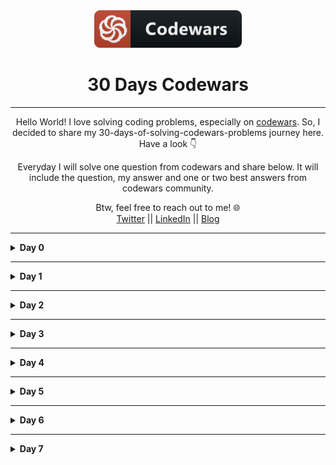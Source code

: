 <div align="center">
  <img height="60" src="./assets/codewars_button_icon.png">
  <h1>30 Days Codewars</h1>

---

<span>Hello World! I love solving coding problems, especially on <a href="https://www.codewars.com/">codewars</a>. So, I decided to share my 30-days-of-solving-codewars-problems journey here. Have a look 👇</span>

<span>Everyday I will solve one question from codewars and share below. It will include the question, my answer and one or two best answers from codewars community.</span>

Btw, feel free to reach out to me! 🌐 <br />
<a href="https://twitter.com/Bobokhon7">Twitter</a> || <a href="https://www.linkedin.com/in/bobokhon/">LinkedIn</a> || <a href="https://dev.to/bobokhon7">Blog</a>

</div>

---

<details><summary><b>Day 0</b></summary>

#### Q: Super Duper Easy

> 8 kyu

###### Description:

> Make a function that returns the value multiplied by 50 and increased by 6.If the value entered is a string it should return "Error"

```javascript
function problem(x) {
  //code here
}
```

<details><summary><b>My Answer</b></summary>

```javascript
function problem(x) {
  if (typeof x === "number") {
    return x * 50 + 6;
  } else {
    return "Error";
  }
}
```

</details>

<details><summary><b>Best Answer</b></summary>

```javascript
function problem(x) {
  return typeof x === "number" ? x * 50 + 6 : "Error";
}
```

</details>

---

#### Q: Friend or Foe?

> 7 kyu

###### Description:

> Make a program that filters a list of strings and returns a list with only your friends name in it.
> If a name has exactly 4 letters in it, you can be sure that it has to be a friend of yours! Otherwise, you can be sure he's not...

Ex: Input = ["Ryan", "Kieran", "Jason", "Yous"], Output = ["Ryan", "Yous"]

i.e.

```javascript
friend[("Ryan", "Kieran", "Mark")]`shouldBe`[("Ryan", "Mark")];
```

```javascript
function friend(friends) {
  //code here
}
```

<details><summary><b>My Answer</b></summary>

```javascript
function friend(friends) {
  let myFriends = [];
  for (i = 0; i < friends.length; i++) {
    friends[i].trim().length === 4 ? myFriends.push(friends[i]) : "it works😅";
  }
  return myFriends;
}
```

</details>

<details><summary><b>Best Answer</b></summary>

```javascript
function friend(friends) {
  return friends.filter((n) => n.length === 4);
}
```

#### Q: A Needle in the Haystack

> 8 kyu

###### Description:

> Can you find the needle in the haystack?

> Write a function findNeedle() that takes an array full of junk but containing one "needle"

> After your function finds the needle it should return a message (as a string) that says:

> "found the needle at position " plus the index it found the needle, so:

> Example(Input --> Output)

```javascript
["hay", "junk", "hay", "hay", "moreJunk", "needle", "randomJunk"] --> "found the needle at position 5"

```

```javascript
function findNeedle(haystack) {
  //code is here
}
```

<details><summary><b>My Answer</b></summary>

```javascript
function findNeedle(haystack) {
  let position = haystack.indexOf("needle");

  return position != -1
    ? `found the needle at position ${position}`
    : `Your function didn't return anything'`;
}
```

</details>

<details><summary><b>Best Answer</b></summary>

```javascript
// Using template literals, simply return the string, with the injected 'indexOf'

function findNeedle(haystack) {
  return `found the needle at position ${haystack.indexOf("needle")}`;
}
```

</details>

</details>

---

#### Q: Correct the mistakes of the character recognition software

> 8 kyu

###### Description:

> Character recognition software is widely used to digitise printed texts. Thus the texts can be edited, searched and stored on a computer.

When documents (especially pretty old ones written with a typewriter), are digitised character recognition softwares often make mistakes.

Your task is correct the errors in the digitised text. You only have to handle the following mistakes:

S is misinterpreted as 5
O is misinterpreted as 0
I is misinterpreted as 1
The test cases contain numbers only by mistake.

```javascript
function correct(string) {
  //code is here
}
```

<details><summary><b>My Answer</b></summary>

```javascript
function correct(string) {
  let newArr = string.split("");
  for (let i = 0; i < newArr.length; i++) {
    if (newArr[i] === "0") {
      newArr[i] = "O";
    } else if (newArr[i] === "5") {
      newArr[i] = "S";
    } else if (newArr[i] === "1") {
      newArr[i] = "I";
    }
  }
  return newArr.join("");
}
```

</details>

<details><summary><b>Best Answer</b></summary>

```javascript
// Using template literals, simply return the string, with the injected 'indexOf'

function correct(string) {
  return string.replaceAll("0", "O").replaceAll("1", "I").replaceAll("5", "S");
}
```

</details>

</details>

---

</details>

</details>

<!-- Day 1 ----------------------------------- -->

<details><summary><b>Day 1</b></summary>

#### Q: Merge two sorted arrays into one

> 8 kyu

###### Description:

> You are given two sorted arrays that both only contain integers. Your task is to find a way to merge them into a single one, sorted in asc order. Complete the function mergeArrays(arr1, arr2), where arr1 and arr2 are the original sorted arrays.

You don't need to worry about validation, since arr1 and arr2 must be arrays with 0 or more Integers. If both arr1 and arr2 are empty, then just return an empty array.

Note: arr1 and arr2 may be sorted in different orders. Also arr1 and arr2 may have same integers. Remove duplicated in the returned result.

Examples (input -> output)

```javascript
* [1, 2, 3, 4, 5], [6, 7, 8, 9, 10] -> [1, 2, 3, 4, 5, 6, 7, 8, 9, 10]

* [1, 3, 5, 7, 9], [10, 8, 6, 4, 2] -> [1, 2, 3, 4, 5, 6, 7, 8, 9, 10]

* [1, 3, 5, 7, 9, 11, 12], [1, 2, 3, 4, 5, 10, 12] -> [1, 2, 3, 4, 5, 7, 9, 10, 11, 12]
```

```javascript
function mergeArrays(arr1, arr2) {
  //code is here
}
```

<details><summary><b>My Answer</b></summary>

```javascript
function mergeArrays(arr1, arr2) {
  let newArr = arr1.concat(arr2).sort((a, b) => a - b);
  return newArr.filter((value, index) => newArr.indexOf(value) === index);
}
```

</details>

<details><summary><b>Best Answer</b></summary>

```javascript
function mergeArrays(arr1, arr2) {
  return Array.from(new Set(arr1.concat(arr2).sort((a, b) => a - b)));
}
```

</details>

</details>

</details>
</details>

---

<!-- day 2 ------------------ -->
<details><summary><b>Day 2</b></summary>

#### Q: Count the smiley faces!

> 6 kyu

###### Description:

> Given an array (arr) as an argument complete the function countSmileys that should return the total number of smiling faces.

Rules for a smiling face:

Each smiley face must contain a valid pair of eyes. Eyes can be marked as : or ;
A smiley face can have a nose but it does not have to. Valid characters for a nose are - or ~
Every smiling face must have a smiling mouth that should be marked with either ) or D
No additional characters are allowed except for those mentioned.

Valid smiley face examples: :) :D ;-D :~)
Invalid smiley faces: ;( :> :} :]

Example

```javascript
countSmileys([":)", ";(", ";}", ":-D"]); // should return 2;
countSmileys([";D", ":-(", ":-)", ";~)"]); // should return 3;
countSmileys([";]", ":[", ";*", ":$", ";-D"]); // should return 1;
```

> Note
> In case of an empty array return 0. You will not be tested with invalid input (input will always be an array). Order of the face (eyes, nose, mouth) elements will always be the same.

```javascript
function countSmileys(arr) {
  //code is here
}
```

<details><summary><b>My Answer</b></summary>

```javascript
function countSmileys(arr) {
  let newArr = [];
  for (let i = 0; i < arr.length; i++) {
    if (
      arr[i] === ":)" ||
      arr[i] === ":-)" ||
      arr[i] === ":~)" ||
      arr[i] === ";)" ||
      arr[i] === ";-)" ||
      arr[i] === ";~)"
    ) {
      newArr.push(arr[i]);
    } else if (
      arr[i] === ":D" ||
      arr[i] === ";-D" ||
      arr[i] === ";~D" ||
      arr[i] === ":-D" ||
      arr[i] === ";D" ||
      arr[i] === ":~D"
    ) {
      newArr.push(arr[i]);
    }
  }

```

</details>

<details><summary><b>Best Answer</b></summary>

```javascript
function countSmileys(arr) {
  var smileys = [
    ":)",
    ";)",
    ":-)",
    ";-)",
    ";~)",
    ":~)",
    ":D",
    ";D",
    ":-D",
    ":~D",
    ";-D",
    ";~D",
  ];
  var count = 0;

  for (var i = 0; i < arr.length; i++) {
    for (var j = 0; j < smileys.length; j++) {
      if (arr[i] === smileys[j]) {
        count++;
      }
    }
  }
  return count;
}
```

</details>

---

#### Q: Small enough? - Beginner

> 7 kyu

###### Description:

> You will be given an array and a limit value. You must check that all values in the array are below or equal to the limit value. If they are, return true. Else, return false. You can assume all values in the array are numbers.

```javascript
function smallEnough(a, limit) {
  //code is here
}
```

<details><summary><b>My Answer</b></summary>

```javascript
function smallEnough(a, limit) {
  let newArr = a.sort((a, b) => a - b).pop();
  return newArr <= limit ? true : false;
}
```

</details>

---

<details><summary><b>Best Answer</b></summary>

```javascript
function smallEnough(a, limit) {
  for (let i = 0; i < a.length; i++) {
    if (a[i] > limit) {
      return false;
    }
  }
  return true;
}
```

</details>

</details>

</details>

</details>
</details>

---

<details><summary><b>Day 3</b></summary>

#### Q: Transportation on vacation

> 8 kyu

###### Description:

> After a hard quarter in the office you decide to get some rest on a vacation. So you will book a flight for you and your girlfriend and try to leave all the mess behind you.

You will need a rental car in order for you to get around in your vacation. The manager of the car rental makes you some good offers.

Every day you rent the car costs $40. If you rent the car for 7 or more days, you get $50 off your total. Alternatively, if you rent the car for 3 or more days, you get $20 off your total.

Write a code that gives out the total amount for different days(d).

```javascript
function rentalCarCost(d) {
  // Your solution here
}
```

<details><summary><b>My Answer</b></summary>

```javascript
function rentalCarCost(d) {
  if (d >= 3 && d <= 6) {
    return d * 40 - 20;
  } else if (d >= 7) {
    return d * 40 - 50;
  } else {
    return d * 40;
  }
}
```

</details>

<details><summary><b>Best Answer</b></summary>

```javascript
function rentalCarCost(d) {
  return d * 40 - (d >= 7 ? 50 : d >= 3 ? 20 : 0);
}
```

</details>

</details>

</details>
</details>

---

<details><summary><b>Day 4</b></summary>

#### Q: Form The Minimum

> 7 kyu

###### Description:

> Given a list of digits, return the smallest number that could be formed from these digits, using the digits only once (ignore duplicates).

> Notes:
> Only positive integers will be passed to the function (> 0 ), no negatives or zeros.
> Input >> Output Examples

> example

```javascript
minValue([5, 7, 5, 9, 7])  ==> return (579)
```

```javascript
function minValue(values) {
  //code is here
}
```

<details><summary><b>My Answer</b></summary>

```javascript
function minValue(values) {
  let remVal = Array.from(new Set(values));
  let sortValues = remVal.sort((a, b) => a - b).join("");

  return Number(sortValues);
}
```

</details>

<details><summary><b>Best Answer</b></summary>

```javascript
function minValue(values) {
  return Number(Array.from(new Set(values)).sort().join(""));
}
```

</details>

</details>

</details>
</details>

---

<details><summary><b>Day 5</b></summary>

#### Q: Factorial

> 7 kyu

###### Description:

> In mathematics, the factorial of a non-negative integer n, denoted by n!, is the product of all positive integers less than or equal to n. For example: 5! = 5 _ 4 _ 3 _ 2 _ 1 = 120. By convention the value of 0! is 1.

Write a function to calculate factorial for a given input. If input is below 0 or above 12 throw an exception of type ArgumentOutOfRangeException (C#) or IllegalArgumentException (Java) or RangeException (PHP) or throw a RangeError (JavaScript) or ValueError (Python) or return -1 (C).

More details about factorial can be found here.

```javascript
function factorial(n) {
  //CODE IS HERE
}
```

<details><summary><b>My Answer</b></summary>

```javascript
function factorial(n) {
  if (n < 0 || n > 12) {
    return -1;
  } else if (n === 0) {
    return 1;
  } else {
    let arr = 1;
    for (let i = 1; i <= n; i++) {
      arr = arr * i;
    }
    return arr;
  }
}
```

</details>

<details><summary><b>Best Answer</b></summary>

```javascript
/function factorial(n) {
  if (n < 0 || n > 12)
    throw new RangeError();
  return n <= 1 ? 1 : n * factorial(n - 1);
}
```

</details>

</details>

</details>
</details>

---

<details><summary><b>Day 6</b></summary>

#### Q: Check the exam

> 7 kyu

###### Description:

> The first input array is the key to the correct answers to an exam, like ["a", "a", "b", "d"]. The second one contains a student's submitted answers.

The two arrays are not empty and are the same length. Return the score for this array of answers, giving +4 for each correct answer, -1 for each incorrect answer, and +0 for each blank answer, represented as an empty string (in C the space character is used).

If the score < 0, return 0.

> For example:

```javascript
checkExam(["a", "a", "b", "b"], ["a", "c", "b", "d"]) → 6
checkExam(["a", "a", "c", "b"], ["a", "a", "b",  ""]) → 7
checkExam(["a", "a", "b", "c"], ["a", "a", "b", "c"]) → 16
checkExam(["b", "c", "b", "a"], ["",  "a", "a", "c"]) → 0
```

```javascript
function checkExam(array1, array2) {
  //Code is here
}
```

<details><summary><b>My Answer</b></summary>

```javascript
function checkExam(array1, array2) {
  let newValue = 0;

  if (array1.length === array2.length) {
    for (let i = 0; i < array1.length; i++) {
      if (array1[i] === array2[i]) {
        newValue += 4;
      } else if (array2[i] === "") {
        newValue += 0;
      } else {
        newValue -= 1;
      }
    }
  }

  return newValue < 0 ? 0 : newValue;
}
```

</details>

<details><summary><b>Best Answer</b></summary>

```javascript
function checkExam(array1, array2) {
  var marks = 0;
  for (var i = 0; i < array1.length; i++) {
    if (array1[i] == array2[i]) {
      marks += 4;
    } else if (array2[i] == "") {
      marks += 0;
    } else {
      marks -= 1;
    }
  }
  if (marks < 0) {
    return 0;
  } else {
    return marks;
  }
}
```

</details>

</details>

</details>
</details>

---

<details><summary><b>Day 7</b></summary>

#### Q: Fix string case

> 7 kyu

###### Description:

> In this Kata, you will be given a string that may have mixed uppercase and lowercase letters and your task is to convert that string to either lowercase only or uppercase only based on:

make as few changes as possible.
if the string contains equal number of uppercase and lowercase letters, convert the string to lowercase.

> For example:

```javascript
solve("coDe") = "code". Lowercase characters > uppercase. Change only the "D" to lowercase.
solve("CODe") = "CODE". Uppercase characters > lowecase. Change only the "e" to uppercase.
solve("coDE") = "code". Upper == lowercase. Change all to lowercase.
```

```javascript
function solve(s) {
  //Code is here
}
```

<details><summary><b>My Answer</b></summary>

```javascript
function solve(s) {
  let lowerLetter = [];
  let upperLetter = [];

  let val = s.split("");

  for (let i = 0; i < val.length; i++) {
    if (val[i] === val[i].toUpperCase()) {
      upperLetter.push(val[i]);
    } else {
      lowerLetter.push(val[i]);
    }
  }

  if (upperLetter.length > lowerLetter.length) {
    return s.toUpperCase();
  } else {
    return s.toLowerCase();
  }
}
```

</details>

<details><summary><b>Best Answer</b></summary>

```javascript
function solve(s) {
  let lowerC = 0;
  let upperC = 0;
  for (let i = 0; i < s.length; i++) {
    if (s[i] == s[i].toUpperCase()) {
      upperC++;
    } else {
      lowerC++;
    }
  }
  return lowerC >= upperC ? s.toLowerCase() : s.toUpperCase();
}
```

</details>

</details>

</details>
</details>
